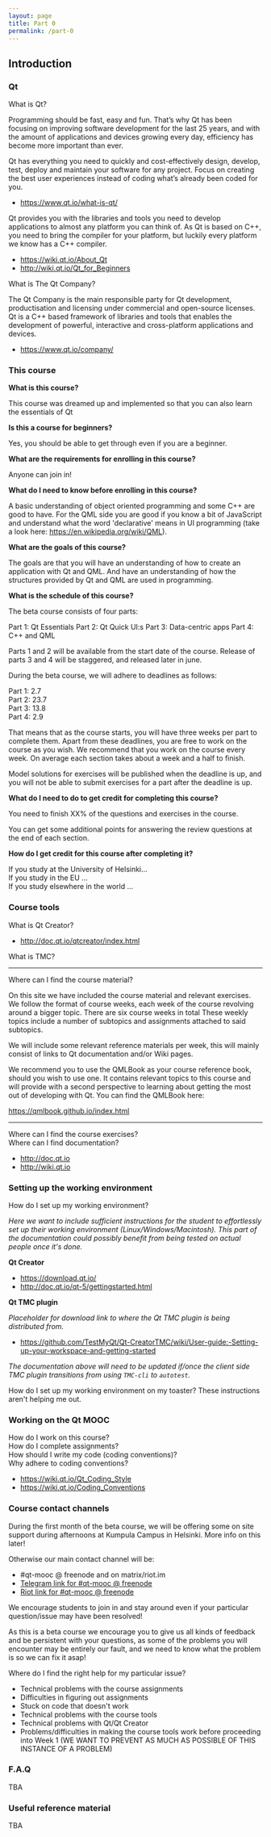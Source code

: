 ```yaml
---
layout: page
title: Part 0
permalink: /part-0
---
```

## Introduction

### Qt

What is Qt?  

Programming should be fast, easy and fun. That’s why Qt has been focusing on improving software development for the last 25 years, and with the amount of applications and devices growing every day, efficiency has become more important than ever.

Qt has everything you need to quickly and cost-effectively design, develop, test, deploy and maintain your software for any project. Focus on creating the best user experiences instead of coding what’s already been coded for you.

* https://www.qt.io/what-is-qt/

Qt provides you with the libraries and tools you need to develop applications to almost any platform you can think of. As Qt is based on C++, you need to bring the compiler for your platform, but luckily every platform we know has a C++ compiler.

* https://wiki.qt.io/About_Qt
* http://wiki.qt.io/Qt_for_Beginners

What is The Qt Company?  

The Qt Company is the main responsible party for Qt development, productisation and licensing under commercial and open-source licenses. Qt is a C++ based framework of libraries and tools that enables the development of powerful, interactive and cross-platform applications and devices.

* https://www.qt.io/company/

### This course

**What is this course?**

This course was dreamed up and implemented so that you can also learn the essentials of Qt

**Is this a course for beginners?**

Yes, you should be able to get through even if you are a beginner.

**What are the requirements for enrolling in this course?**

Anyone can join in!


**What do I need to know before enrolling in this course?**

A basic understanding of object oriented programming and some C++ are good to have.
For the QML side you are good if you know a bit of JavaScript and understand what the word 'declarative' means in UI programming (take a look here: https://en.wikipedia.org/wiki/QML).

**What are the goals of this course?**

The goals are that you will have an understanding of how to create an application with Qt and QML. And have an understanding of how the structures provided by Qt and QML are used in programming.

**What is the schedule of this course?**

The beta course consists of four parts:

Part 1: Qt Essentials
Part 2: Qt Quick UI:s
Part 3: Data-centric apps
Part 4: C++ and QML

Parts 1 and 2 will be available from the start date of the course. Release of parts 3 and 4 will be staggered, and released later in june.  

During the beta course, we will adhere to deadlines as follows:  

Part 1: 2.7  
Part 2: 23.7  
Part 3: 13.8  
Part 4: 2.9  

That means that as the course starts, you will have three weeks per part to complete them. Apart from these deadlines, you
are free to work on the course as you wish. We recommend that you work on the course every week.
On average each section takes about a week and a half to finish.  

Model solutions for exercises will be published when the deadline is up, and you will not be able to submit exercises for a part after the deadline is up.

**What do I need to do to get credit for completing this course?**

You need to finish XX% of the questions and exercises in the course.

You can get some additional points for answering the review questions at the end of each section.

**How do I get credit for this course after completing it?**

If you study at the University of Helsinki...  
If you study in the EU ...  
If you study elsewhere in the world ...  

### Course tools

What is Qt Creator?  

* http://doc.qt.io/qtcreator/index.html

What is TMC?  

***

Where can I find the course material?  

On this site we have included the course material and relevant exercises. We follow the format of course weeks, each week of the course revolving around a bigger topic. There are six course weeks in total These weekly topics include a number of subtopics and assignments attached to said subtopics.

We will include some relevant reference materials per week, this will mainly consist of links to Qt documentation and/or Wiki pages.

We recommend you to use the QMLBook as your course reference book, should you wish to use one. It contains relevant topics to this course and will provide with a second perspective to learning about getting the most out of developing with Qt. You can find the QMLBook here:

https://qmlbook.github.io/index.html  

***


Where can I find the course exercises?  
Where can I find documentation?  

* http://doc.qt.io
* http://wiki.qt.io


### Setting up the working environment

How do I set up my working environment?

_Here we want to include sufficient instructions for the student to effortlessly set up their working environment (Linux/Windows/Macintosh). This part of the documentation could possibly benefit from being tested on actual people once it's done._

**Qt Creator**

* https://download.qt.io/
* http://doc.qt.io/qt-5/gettingstarted.html

**Qt TMC plugin**

_Placeholder for download link to where the Qt TMC plugin is being distributed from._

* https://github.com/TestMyQt/Qt-CreatorTMC/wiki/User-guide:-Setting-up-your-workspace-and-getting-started

_The documentation above will need to be updated if/once the client side TMC plugin transitions from using `TMC-cli` to `autotest`._

How do I set up my working environment on my toaster? These instructions aren't helping me out.  

### Working on the Qt MOOC

How do I work on this course?  
How do I complete assignments?  
How should I write my code (coding conventions)?  
Why adhere to coding conventions?

* https://wiki.qt.io/Qt_Coding_Style
* https://wiki.qt.io/Coding_Conventions

### Course contact channels

During the first month of the beta course, we will be offering some on site support during afternoons at Kumpula Campus in Helsinki.
More info on this later!

Otherwise our main contact channel will be:

* #qt-mooc @ freenode and on matrix/riot.im
* [Telegram link for #qt-mooc @ freenode](https://t.me/joinchat/FdRoUFI0awxijE4mEA72bg)
* [Riot link for #qt-mooc @ freenode](https://riot.im/app/#/room/#freenode_#qt-mooc:matrix.org)

We encourage students to join in and stay around even if your particular question/issue may have been resolved!  

As this is a beta course we encourage you to give us all kinds of feedback and be persistent with your questions, 
as some of the problems you will encounter may be entirely our fault, and we need to know what the problem is so we can 
fix it asap!

Where do I find the right help for my particular issue?

* Technical problems with the course assignments
* Difficulties in figuring out assignments
* Stuck on code that doesn't work
* Technical problems with the course tools
* Technical problems with Qt/Qt Creator
* Problems/difficulties in making the course tools work before proceeding into Week 1 (WE WANT TO PREVENT AS MUCH AS POSSIBLE OF THIS INSTANCE OF A PROBLEM)

### F.A.Q

TBA

### Useful reference material

TBA
